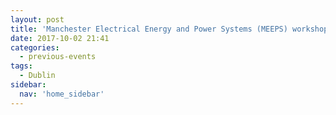 ```yaml
---
layout: post
title: 'Manchester Electrical Energy and Power Systems (MEEPS) workshop, Manchester – October 2017'
date: 2017-10-02 21:41
categories:
  - previous-events
tags:
  - Dublin
sidebar:
  nav: 'home_sidebar'
---
```

